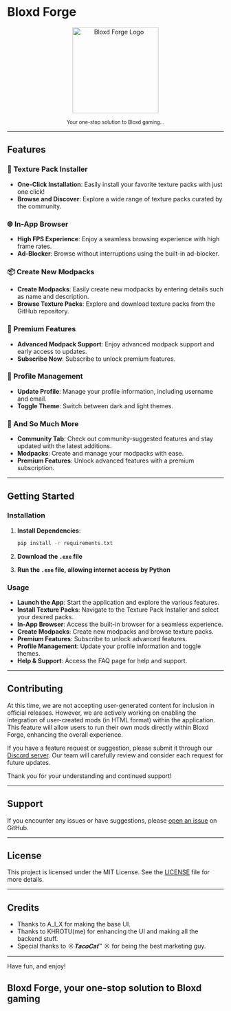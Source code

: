 # Bloxd Forge

<p align="center">
  <img src="https://i.imgur.com/SsES9QT.png" alt="Bloxd Forge Logo" width="200">
</p>

<p align="center">
  <small>Your one-stop solution to Bloxd gaming...</small>
</p>

---

## Features

### 🎨 Texture Pack Installer

- **One-Click Installation**: Easily install your favorite texture packs with just one click!
- **Browse and Discover**: Explore a wide range of texture packs curated by the community.

### 🌐 In-App Browser

- **High FPS Experience**: Enjoy a seamless browsing experience with high frame rates.
- **Ad-Blocker**: Browse without interruptions using the built-in ad-blocker.

### 📦 Create New Modpacks

- **Create Modpacks**: Easily create new modpacks by entering details such as name and description.
- **Browse Texture Packs**: Explore and download texture packs from the GitHub repository.

### 💎 Premium Features

- **Advanced Modpack Support**: Enjoy advanced modpack support and early access to updates.
- **Subscribe Now**: Subscribe to unlock premium features.

### 👤 Profile Management

- **Update Profile**: Manage your profile information, including username and email.
- **Toggle Theme**: Switch between dark and light themes.

### 🌟 And So Much More

- **Community Tab**: Check out community-suggested features and stay updated with the latest additions.
- **Modpacks**: Create and manage your modpacks with ease.
- **Premium Features**: Unlock advanced features with a premium subscription.

---

## Getting Started

### Installation

1. **Install Dependencies**:

   ```bash
   pip install -r requirements.txt
   ```

2. **Download the `.exe` file**

3. **Run the `.exe` file, allowing internet access by Python**

### Usage

- **Launch the App**: Start the application and explore the various features.
- **Install Texture Packs**: Navigate to the Texture Pack Installer and select your desired packs.
- **In-App Browser**: Access the built-in browser for a seamless experience.
- **Create Modpacks**: Create new modpacks and browse texture packs.
- **Premium Features**: Subscribe to unlock advanced features.
- **Profile Management**: Update your profile information and toggle themes.
- **Help & Support**: Access the FAQ page for help and support.

---

## Contributing

At this time, we are not accepting user-generated content for inclusion in official releases. However, we are actively working on enabling the integration of user-created mods (in HTML format) within the application. This feature will allow users to run their own mods directly within Bloxd Forge, enhancing the overall experience.

If you have a feature request or suggestion, please submit it through our [Discord server](https://discord.gg/bwGRAC4WgE). Our team will carefully review and consider each request for future updates.

Thank you for your understanding and continued support!

---

## Support

If you encounter any issues or have suggestions, please [open an issue](https://github.com/KHROTU/Bloxd-Forge/issues) on GitHub.

---

## License

This project is licensed under the MIT License. See the [LICENSE](LICENSE.txt) file for more details.

---

## Credits

- Thanks to A_I_X for making the base UI.
- Thanks to KHROTU(me) for enhancing the UI and making all the backend stuff.
- Special thanks to ☼_𝐓𝐚𝐜𝐨𝐂𝐚𝐭_™ ☼ for being the best marketing guy.

---

Have fun, and enjoy!

## Bloxd Forge, your one-stop solution to Bloxd gaming
